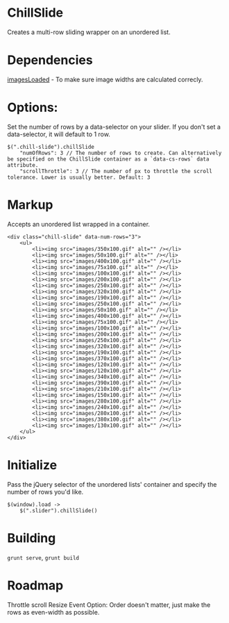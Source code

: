 ChillSlide
==========

Creates a multi-row sliding wrapper on an unordered list.

# Dependencies
[imagesLoaded](https://github.com/desandro/imagesloaded) - To make sure image widths are calculated correcly.

# Options:
Set the number of rows by a data-selector on your slider. If you don't set a data-selector, it will default to 1 row.

    $(".chill-slide").chillSlide
        "numOfRows": 3 // The number of rows to create. Can alternatively be specified on the ChillSlide container as a `data-cs-rows` data attribute.
        "scrollThrottle": 3 // The number of px to throttle the scroll tolerance. Lower is usually better. Default: 3


# Markup
Accepts an unordered list wrapped in a container.

    <div class="chill-slide" data-num-rows="3">
        <ul>
            <li><img src="images/350x100.gif" alt="" /></li>
            <li><img src="images/50x100.gif" alt="" /></li>
            <li><img src="images/400x100.gif" alt="" /></li>
            <li><img src="images/75x100.gif" alt="" /></li>
            <li><img src="images/100x100.gif" alt="" /></li>
            <li><img src="images/200x100.gif" alt="" /></li>
            <li><img src="images/250x100.gif" alt="" /></li>
            <li><img src="images/320x100.gif" alt="" /></li>
            <li><img src="images/190x100.gif" alt="" /></li>
            <li><img src="images/250x100.gif" alt="" /></li>
            <li><img src="images/50x100.gif" alt="" /></li>
            <li><img src="images/400x100.gif" alt="" /></li>
            <li><img src="images/75x100.gif" alt="" /></li>
            <li><img src="images/100x100.gif" alt="" /></li>
            <li><img src="images/200x100.gif" alt="" /></li>
            <li><img src="images/250x100.gif" alt="" /></li>
            <li><img src="images/320x100.gif" alt="" /></li>
            <li><img src="images/190x100.gif" alt="" /></li>
            <li><img src="images/370x100.gif" alt="" /></li>
            <li><img src="images/120x100.gif" alt="" /></li>
            <li><img src="images/120x100.gif" alt="" /></li>
            <li><img src="images/340x100.gif" alt="" /></li>
            <li><img src="images/390x100.gif" alt="" /></li>
            <li><img src="images/210x100.gif" alt="" /></li>
            <li><img src="images/150x100.gif" alt="" /></li>
            <li><img src="images/280x100.gif" alt="" /></li>
            <li><img src="images/240x100.gif" alt="" /></li>
            <li><img src="images/280x100.gif" alt="" /></li>
            <li><img src="images/380x100.gif" alt="" /></li>
            <li><img src="images/130x100.gif" alt="" /></li>
        </ul>
    </div>

# Initialize
Pass the jQuery selector of the unordered lists' container and specify the number of rows you'd like.

    $(window).load ->
        $(".slider").chillSlide()

# Building
`grunt serve`, `grunt build`

# Roadmap
Throttle scroll
Resize Event
Option: Order doesn't matter, just make the rows as even-width as possible.
